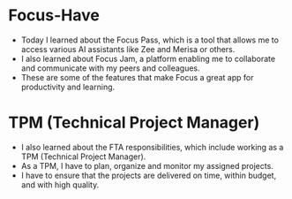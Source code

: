 # Focus-Have
* Today I learned about the Focus Pass, which is a tool that allows me to access various AI assistants like Zee and Merisa or others.
* I also learned about Focus Jam, a platform enabling me to collaborate and communicate with my peers and colleagues.
* These are some of the features that make Focus a great app for productivity and learning.
# TPM (Technical Project Manager)
* I also learned about the FTA responsibilities, which include working as a TPM (Technical Project Manager).
* As a TPM, I have to plan, organize and monitor my assigned projects.
* I have to ensure that the projects are delivered on time, within budget, and with high quality.
